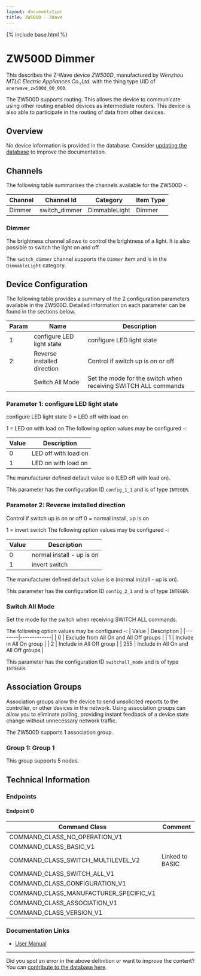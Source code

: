 ```yaml
---
layout: documentation
title: ZW500D - ZWave
---
```


{% include base.html %}

# ZW500D Dimmer
This describes the Z-Wave device *ZW500D*, manufactured by *Wenzhou MTLC Electric Appliances Co.,Ltd.* with the thing type UID of ```enerwave_zw500d_00_000```.

The ZW500D supports routing. This allows the device to communicate using other routing enabled devices as intermediate routers.  This device is also able to participate in the routing of data from other devices.

## Overview

No device information is provided in the database. Consider [updating the database](http://www.cd-jackson.com/index.php/zwave/zwave-device-database/zwave-device-list/devicesummary/299) to improve the documentation.

## Channels

The following table summarises the channels available for the ZW500D -:

| Channel | Channel Id | Category | Item Type |
|---------|------------|----------|-----------|
| Dimmer | switch_dimmer | DimmableLight | Dimmer | 

### Dimmer

The brightness channel allows to control the brightness of a light.
            It is also possible to switch the light on and off.

The ```switch_dimmer``` channel supports the ```Dimmer``` item and is in the ```DimmableLight``` category.



## Device Configuration

The following table provides a summary of the 2 configuration parameters available in the ZW500D.
Detailed information on each parameter can be found in the sections below.

| Param | Name  | Description |
|-------|-------|-------------|
| 1 | configure LED light state | configure LED light state |
| 2 | Reverse installed direction | Control if switch up is on or off |
|  | Switch All Mode | Set the mode for the switch when receiving SWITCH ALL commands |

### Parameter 1: configure LED light state

configure LED light state
0 = LED off with load on

1 = LED on with load on
The following option values may be configured -:

| Value  | Description |
|--------|-------------|
| 0 | LED off with load on |
| 1 | LED on with load on |

The manufacturer defined default value is ```0``` (LED off with load on).

This parameter has the configuration ID ```config_1_1``` and is of type ```INTEGER```.


### Parameter 2: Reverse installed direction

Control if switch up is on or off
0 = normal install, up is on

1 = invert switch
The following option values may be configured -:

| Value  | Description |
|--------|-------------|
| 0 | normal install - up is on |
| 1 | invert switch |

The manufacturer defined default value is ```0``` (normal install - up is on).

This parameter has the configuration ID ```config_2_1``` and is of type ```INTEGER```.

### Switch All Mode

Set the mode for the switch when receiving SWITCH ALL commands.

The following option values may be configured -:
| Value  | Description |
|--------|-------------|
| 0 | Exclude from All On and All Off groups |
| 1 | Include in All On group |
| 2 | Include in All Off group |
| 255 | Include in All On and All Off groups |

This parameter has the configuration ID ```switchall_mode``` and is of type ```INTEGER```.


## Association Groups

Association groups allow the device to send unsolicited reports to the controller, or other devices in the network. Using association groups can allow you to eliminate polling, providing instant feedback of a device state change without unnecessary network traffic.

The ZW500D supports 1 association group.

### Group 1: Group 1


This group supports 5 nodes.

## Technical Information

### Endpoints

#### Endpoint 0

| Command Class | Comment |
|---------------|---------|
| COMMAND_CLASS_NO_OPERATION_V1| |
| COMMAND_CLASS_BASIC_V1| |
| COMMAND_CLASS_SWITCH_MULTILEVEL_V2| Linked to BASIC|
| COMMAND_CLASS_SWITCH_ALL_V1| |
| COMMAND_CLASS_CONFIGURATION_V1| |
| COMMAND_CLASS_MANUFACTURER_SPECIFIC_V1| |
| COMMAND_CLASS_ASSOCIATION_V1| |
| COMMAND_CLASS_VERSION_V1| |

### Documentation Links

* [User Manual](https://www.cd-jackson.com/zwave_device_uploads/299/ZW500D-11052014.pdf)

---

Did you spot an error in the above definition or want to improve the content?
You can [contribute to the database here](http://www.cd-jackson.com/index.php/zwave/zwave-device-database/zwave-device-list/devicesummary/299).
